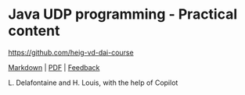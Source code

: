[markdown]: https://github.com/heig-vd-dai-course/heig-vd-dai-course/blob/main/13-java-udp-programming/PRACTICAL_CONTENT.md
[pdf]: https://heig-vd-dai-course.github.io/heig-vd-dai-course/13-java-udp-programming/13-java-udp-programming-practical-content.pdf
[feedback]: https://github.com/orgs/heig-vd-dai-course/discussions/1

# Java UDP programming - Practical content

<https://github.com/heig-vd-dai-course>

[Markdown][markdown] | [PDF][pdf] | [Feedback][feedback]

L. Delafontaine and H. Louis, with the help of Copilot
